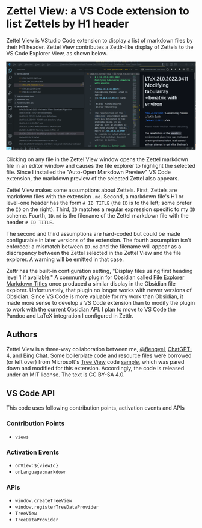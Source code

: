 # Zettel View: a VS Code extension to list Zettels by H1 header

Zettel View is VStudio Code extension to display a list of markdown files by their H1 header. Zettel View contributes a Zettlr-like display of Zettels to the VS Code Explorer View, as shown below.

![Zettel View](./resources/Zettel-View.png)

Clicking on any file in the Zettel View window opens the Zettel markdown file in an editor window and causes the file explorer to highlight the selected file.  Since I installed the "Auto-Open Markdown Preview" VS Code extension, the markdown preview of the selected Zettel also appears.

Zettel View makes some assumptions about Zettels. First, Zettels are markdown files with the extension `.md`. Second, a markdown file's H1 or level-one header has the form `# ID TITLE` (the `ID` is to the left; some prefer the `ID` on the right). Third, `ID` matches a regular expression specific to my `ID` scheme. Fourth, `ID.md` is the filename of the Zettel markdown file with the header `# ID TITLE`.

The second and third assumptions are hard-coded but could be made configurable in later versions of the extension. The fourth assumption isn't enforced: a mismatch between `ID.md` and the filename will appear as a discrepancy between the Zettel selected in the Zettel View and the file explorer. A warning will be emitted in that case.

Zettr has the built-in configuration setting, "Display files using first heading level 1 if available." A community plugin for Obsidian called [File Explorer Markdown Titles](https://github.com/Dyldog/file-explorer-markdown-titles) once produced a similar display in the Obsidian file explorer. Unfortunately, that plugin no longer works with newer versions of Obsidian. Since VS Code is more valuable for my work than Obsidian, it made more sense to develop a VS Code extension than to modify the plugin to work with the current Obsidian API. I plan to move to VS Code the Pandoc and LaTeX integration I configured in Zettlr.

## Authors

Zettel View is a three-way collaboration between me, [@flengyel](https://github.com/flengyel), [ChatGPT-4](https://chat.openai.com), and [Bing Chat](https://www.bing.com/search?form=MA13FJ&q=Bing+AI&showconv=1). Some boilerplate code and resource files were borrowed (or left over) from Microsoft's [Tree View](https://code.visualstudio.com/api/extension-guides/tree-view#extension-capabilities-articles) code [sample](https://github.com/microsoft/vscode-extension-samples/tree/main/tree-view-sample), which was pared down and modified for this extension. Accordingly, the code is released under an MIT license. The text is CC BY-SA 4.0.

## VS Code API

This code uses following contribution points, activation events and APIs

### Contribution Points

- `views`

### Activation Events

- `onView:${viewId}`
- `onLanguage:markdown`

### APIs

- `window.createTreeView`
- `window.registerTreeDataProvider`
- `TreeView`
- `TreeDataProvider`
